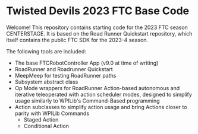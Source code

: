 # Twisted Devils 2023 FTC Base Code

Welcome! This repository contains starting code for the 2023 FTC season CENTERSTAGE. It is based on the Road Runner Quickstart repository, which itself contains the public FTC SDK for the 2023-4 season.

The following tools are included:

- The base FTCRobotController App (v9.0 at time of writing)
- RoadRunner and Roadrunner Quickstart
- MeepMeep for testing RoadRunner paths
- Subsystem abstract class
- Op Mode wrappers for RoadRunner Action-based autonomous and iterative teleoperated with action scheduler modes, designed to simplify usage similarly to WPILib's Command-Based programming
- Action subclasses to simplify action usage and bring Actions closer to parity with WPILib Commands
	- Staged Action
	- Conditional Action


